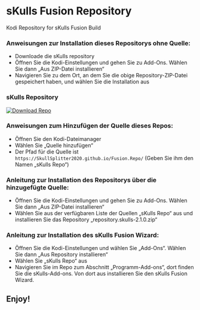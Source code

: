 # sKulls Fusion Repository
Kodi Repository for sKulls Fusion Build



### Anweisungen zur Installation dieses Repositorys ohne Quelle:

<ul>
    <li>Downloade die sKulls repository</li>
    <li>Öffnen Sie die Kodi-Einstellungen und gehen Sie zu Add-Ons. Wählen Sie dann „Aus ZIP-Datei installieren“</li>
    <li>Navigieren Sie zu dem Ort, an dem Sie die obige Repository-ZIP-Datei gespeichert haben, und wählen Sie die Installation aus</li>
</ul>

### sKulls Repository
[![Download Repo](https://img.shields.io/badge/Download-Repo-blue.svg?style=for-the-badge)]([(https://SkullSplitter2020.github.io/Fusion.Repo/repository.skulls-2.1.0.zip)])



### Anweisungen zum Hinzufügen der Quelle dieses Repos:

<ul>
    <li>Öffnen Sie den Kodi-Dateimanager</li>
    <li>Wählen Sie „Quelle hinzufügen“</li>
    <li>Der Pfad für die Quelle ist <code>https://SkullSplitter2020.github.io/Fusion.Repo/</code>
        (Geben Sie ihm den Namen „sKulls Repo“)</li>
</ul>  



### Anleitung zur Installation des Repositorys über die hinzugefügte Quelle:

<ul>
    <li>Öffnen Sie die Kodi-Einstellungen und gehen Sie zu Add-Ons. Wählen Sie dann „Aus ZIP-Datei installieren“</li>
    <li>Wählen Sie aus der verfügbaren Liste der Quellen „sKulls Repo“ aus und
        installieren Sie das Repository „repository.skulls-2.1.0.zip“</li>
</ul>



### Anleitung zur Installation des sKulls Fusion Wizard:

<ul>
    <li>Öffnen Sie die Kodi-Einstellungen und wählen Sie „Add-Ons“. Wählen Sie dann „Aus Repository installieren“</li>
    <li>Wählen Sie „sKulls Repo“ aus</li>
    <li>Navigieren Sie im Repo zum Abschnitt „Programm-Add-ons“, dort finden Sie die sKulls-Add-ons.
        Von dort aus installieren Sie den sKulls Fusion Wizard.</li>
</ul>



## Enjoy!
